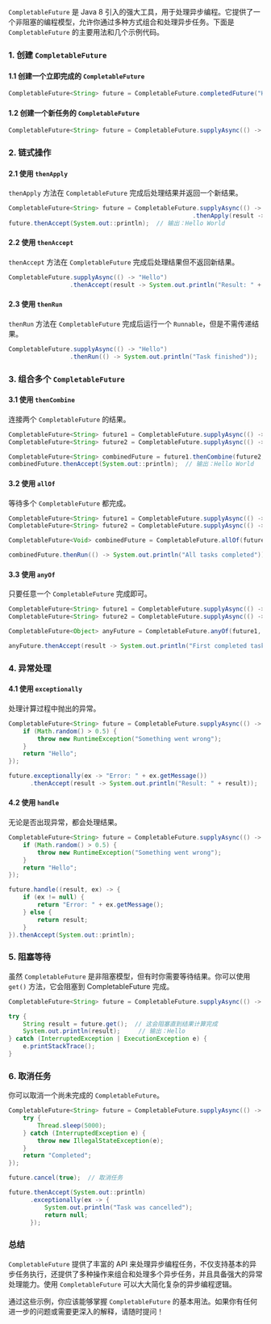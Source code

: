 `CompletableFuture` 是 Java 8 引入的强大工具，用于处理异步编程。它提供了一个非阻塞的编程模型，允许你通过多种方式组合和处理异步任务。下面是 `CompletableFuture` 的主要用法和几个示例代码。

### 1. 创建 `CompletableFuture`

#### 1.1 创建一个立即完成的 `CompletableFuture`

```java
CompletableFuture<String> future = CompletableFuture.completedFuture("Hello");
```

#### 1.2 创建一个新任务的 `CompletableFuture`

```java
CompletableFuture<String> future = CompletableFuture.supplyAsync(() -> "Hello");
```

### 2. 链式操作

#### 2.1 使用 `thenApply`

`thenApply` 方法在 `CompletableFuture` 完成后处理结果并返回一个新结果。

```java
CompletableFuture<String> future = CompletableFuture.supplyAsync(() -> "Hello")
                                                   .thenApply(result -> result + " World");
future.thenAccept(System.out::println);  // 输出：Hello World
```

#### 2.2 使用 `thenAccept`

`thenAccept` 方法在 `CompletableFuture` 完成后处理结果但不返回新结果。

```java
CompletableFuture.supplyAsync(() -> "Hello")
                 .thenAccept(result -> System.out.println("Result: " + result));  // 输出：Result: Hello
```

#### 2.3 使用 `thenRun`

`thenRun` 方法在 `CompletableFuture` 完成后运行一个 `Runnable`，但是不需传递结果。

```java
CompletableFuture.supplyAsync(() -> "Hello")
                 .thenRun(() -> System.out.println("Task finished"));  // 输出：Task finished
```

### 3. 组合多个 `CompletableFuture`

#### 3.1 使用 `thenCombine`

连接两个 `CompletableFuture` 的结果。

```java
CompletableFuture<String> future1 = CompletableFuture.supplyAsync(() -> "Hello");
CompletableFuture<String> future2 = CompletableFuture.supplyAsync(() -> "World");

CompletableFuture<String> combinedFuture = future1.thenCombine(future2, (result1, result2) -> result1 + " " + result2);
combinedFuture.thenAccept(System.out::println);  // 输出：Hello World
```

#### 3.2 使用 `allOf`

等待多个 `CompletableFuture` 都完成。

```java
CompletableFuture<String> future1 = CompletableFuture.supplyAsync(() -> "Task 1");
CompletableFuture<String> future2 = CompletableFuture.supplyAsync(() -> "Task 2");

CompletableFuture<Void> combinedFuture = CompletableFuture.allOf(future1, future2);

combinedFuture.thenRun(() -> System.out.println("All tasks completed"));
```

#### 3.3 使用 `anyOf`

只要任意一个 `CompletableFuture` 完成即可。

```java
CompletableFuture<String> future1 = CompletableFuture.supplyAsync(() -> "Task 1");
CompletableFuture<String> future2 = CompletableFuture.supplyAsync(() -> "Task 2");

CompletableFuture<Object> anyFuture = CompletableFuture.anyOf(future1, future2);

anyFuture.thenAccept(result -> System.out.println("First completed task: " + result));
```

### 4. 异常处理

#### 4.1 使用 `exceptionally`

处理计算过程中抛出的异常。

```java
CompletableFuture<String> future = CompletableFuture.supplyAsync(() -> {
    if (Math.random() > 0.5) {
        throw new RuntimeException("Something went wrong");
    }
    return "Hello";
});

future.exceptionally(ex -> "Error: " + ex.getMessage())
      .thenAccept(result -> System.out.println("Result: " + result));
```

#### 4.2 使用 `handle`

无论是否出现异常，都会处理结果。

```java
CompletableFuture<String> future = CompletableFuture.supplyAsync(() -> {
    if (Math.random() > 0.5) {
        throw new RuntimeException("Something went wrong");
    }
    return "Hello";
});

future.handle((result, ex) -> {
    if (ex != null) {
        return "Error: " + ex.getMessage();
    } else {
        return result;
    }
}).thenAccept(System.out::println);
```

### 5. 阻塞等待

虽然 `CompletableFuture` 是非阻塞模型，但有时你需要等待结果。你可以使用 `get()` 方法，它会阻塞到 CompletableFuture 完成。

```java
CompletableFuture<String> future = CompletableFuture.supplyAsync(() -> "Hello");

try {
    String result = future.get();  // 这会阻塞直到结果计算完成
    System.out.println(result);     // 输出：Hello
} catch (InterruptedException | ExecutionException e) {
    e.printStackTrace();
}
```

### 6. 取消任务

你可以取消一个尚未完成的 `CompletableFuture`。

```java
CompletableFuture<String> future = CompletableFuture.supplyAsync(() -> {
    try {
        Thread.sleep(5000);
    } catch (InterruptedException e) {
        throw new IllegalStateException(e);
    }
    return "Completed";
});

future.cancel(true);  // 取消任务

future.thenAccept(System.out::println)
      .exceptionally(ex -> {
          System.out.println("Task was cancelled");
          return null;
      });
```

### 总结

`CompletableFuture` 提供了丰富的 API 来处理异步编程任务，不仅支持基本的异步任务执行，还提供了多种操作来组合和处理多个异步任务，并且具备强大的异常处理能力。使用 `CompletableFuture` 可以大大简化复杂的异步编程逻辑。

通过这些示例，你应该能够掌握 `CompletableFuture` 的基本用法。如果你有任何进一步的问题或需要更深入的解释，请随时提问！